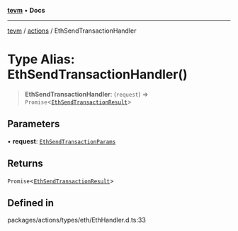 [**tevm**](../../README.md) • **Docs**

***

[tevm](../../modules.md) / [actions](../README.md) / EthSendTransactionHandler

# Type Alias: EthSendTransactionHandler()

> **EthSendTransactionHandler**: (`request`) => `Promise`\<[`EthSendTransactionResult`](EthSendTransactionResult.md)\>

## Parameters

• **request**: [`EthSendTransactionParams`](EthSendTransactionParams.md)

## Returns

`Promise`\<[`EthSendTransactionResult`](EthSendTransactionResult.md)\>

## Defined in

packages/actions/types/eth/EthHandler.d.ts:33
